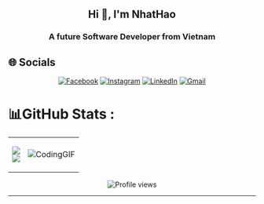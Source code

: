 <h2 align="center">Hi 👋, I'm NhatHao</h2>
<p align="center">
  <h3 align="center">A future Software Developer from Vietnam</h3>
  
</p>

## 🌐 Socials  


<div align="center">

  [![Facebook](https://img.shields.io/badge/Facebook-1877F2?style=for-the-badge&logo=facebook&logoColor=white)](https://facebook.com/vo.nhathao.512)
  [![Instagram](https://img.shields.io/badge/Instagram-fc03be?style=for-the-badge&logo=instagram&logoColor=white)](https://instagram.com/nhathao512_)
  [![LinkedIn](https://img.shields.io/badge/LinkedIn-0077B5?style=for-the-badge&logo=linkedin&logoColor=white)](https://www.linkedin.com/in/nhathao512/)
  [![Gmail](https://img.shields.io/badge/Gmail-fc0303?style=for-the-badge&logo=gmail&logoColor=white)](mailto:vonhathao641@gmail.com)

</div>

# 📊GitHub Stats :

<table style="width:100%;">
  <td align="center"> 
    
  ![](https://github-readme-stats.vercel.app/api?username=nhathao512&theme=radical&show_icons=true&hide_border=true)<br/>
  ![](https://github-readme-stats.vercel.app/api/top-langs/?username=nhathao512&theme=radical&hide_border=false&include_all_commits=true&count_private=false&layout=compact)
    
  </td>
  <td>
    
  ![CodingGIF](https://github.com/user-attachments/assets/47a88f63-0cdb-4b56-9714-c97124cbc93e)
  
  </td>
  
</table>

<p align="center">
  <img src="https://komarev.com/ghpvc/?username=nhathao512&label=Profile%20views&color=blue&style=for-the-badge" alt="Profile views">
</p>

---


